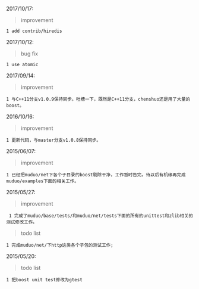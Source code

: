 2017/10/17:
> improvement

	1 add contrib/hiredis

2017/10/12:
> bug fix

	1 use atomic    

2017/09/14:
> improvement

    1 与C++11分支v1.0.9保持同步。吐槽一下，既然是C++11分支，chenshuo还是用了大量的boost。

2016/10/16:
> improvement

    1 更新代码，与master分支v1.0.8保持同步。

2015/06/07:
> improvement

    1 已经把muduo/net下各个子目录的boost剔除干净，工作暂时告完。待以后有机缘再完成muduo/examples下面的相关工作。
    
2015/05/27:
> improvement

	 1 完成了muduo/base/tests/和muduo/net/tests下面的所有的unittest和zlib相关的测试修改工作。
	 
> todo list

	1 完成muduo/net/下http这类各个子包的测试工作;

2015/05/20:
> todo list

	1 把boost unit test修改为gtest
		 